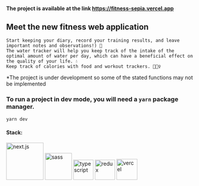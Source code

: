 #### The project is available at the link https://fitness-sepia.vercel.app

## Meet the new fitness web application
```Start keeping your diary, record your training results, and leave important notes and observations!) 📔```<br/> 
```The water tracker will help you keep track of the intake of the optimal amount of water per day, which can have a beneficial effect on the quality of your life. 💧```<br/>
```Keep track of calories with food and workout trackers. 🥗🏃‍♀️```<br/>


*The project is under development so some of the stated functions may not be implemented


### To run a project in dev mode, you will need a ```yarn``` package manager.
```bash
yarn dev
```

#### Stack: 
<div>
  <img alt='next.js' src="https://i.ytimg.com/vi/GF8iGMHYZJE/maxresdefault.jpg" width="100"/>
  <img alt='sass' src="https://stackup.ru/wp-content/uploads/2019/02/sass-logo1.png" width="72"/>
  <img alt='typescript' src="https://avatars.mds.yandex.net/i?id=a80eef91233b530855d6c28385a8f8515b7bb178-11516533-images-thumbs&n=13" width="54"/>
  <img alt='redux' src="https://postfolio.onrender.com/icons/skills/redux.jpeg" width="54"/>
  <img alt='vercel' src="https://yt3.ggpht.com/ytc/AAUvwngUFWmGOVAwzs5aD6FqZ4DPJO-LJL7aEME3Ib3Bzg=s900-c-k-c0x00ffffff-no-rj" width="56"/>
</div>




